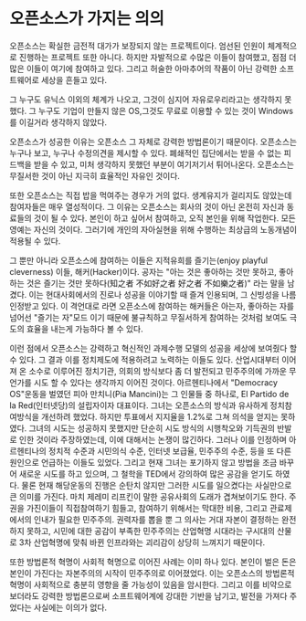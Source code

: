 오픈소스가 가지는 의의
===========================

 오픈소스는 확실한 금전적 대가가 보장되지 않는 프로젝트이다. 엄선된 인원이 체계적으로 진행하는 프로젝트 또한 아니다. 하지만 자발적으로 수많은 이들이 참여했고, 점점 더 많은 이들이 여기에 참여하고 있다. 그리고 허술한 아마추어의 작품이 아닌 강력한 소프트웨어로 세상을 흔들고 있다.

 그 누구도 유닉스 이외의 체계가 나오고, 그것이 심지어 자유로우리라고는 생각하지 못했다. 그 누구도 기업이 만들지 않은 OS,그것도 무료로 이용할 수 있는 것이 Windows를 이길거라 생각하지 않았다.

 오픈소스가 성공한 이유는 오픈소스 그 자체로 강력한 방법론이기 때문이다. 오픈소스는 누구나 보고, 누구나 수정의견을 제시할 수 있다. 폐쇄적인 집단에서는 받을 수 없는 피드백을 받을 수 있고, 미처 생각하지 못했던 부분이 여기저기서 튀어나온다. 오픈소스는 무질서한 것이 아닌 지극히 효율적인 자유인 것이다.

 또한 오픈소스는 직접 밥을 먹여주는 경우가 거의 없다. 생계유지가 걸리지도 않았는데 참여자들은 매우 열성적이다. 그 이유는 오픈소스는 회사의 것이 아닌 온전히 자신과 동료들의 것이 될 수 있다. 본인이 하고 싶어서 참여하고, 오직 본인을 위해 작업한다. 모든 영예는 자신의 것이다. 그러기에 개인의 자아실현을 위해 수행하는 최상급의 노동개념이 적용될 수 있다.

 그 뿐만 아니라 오픈소스에 참여하는 이들은 지적유희를 즐기는(enjoy playful cleverness) 이들, 해커(Hacker)이다. 공자는 "아는 것은 좋아하는 것만 못하고, 좋아하는 것은 즐기는 것만 못하다(知之者 不如好之者 好之者 不如樂之者)" 라는 말을 남겼다. 이는 현대사회에서의 진로나 성공을 이야기할 때 즐겨 인용되며, 그 신빙성을 나름 인정받고 있다. 이 격언대로 라면 오픈소스에 참여하는 해커들은 아는자, 좋아하는 자를 넘어선 "즐기는 자"모드 이기 때문에 불규칙하고 무질서하게 참여하는 것처럼 보여도 극도의 효율을 내는게 가능하다 볼 수 있다.

 이런 점에서 오픈소스는 강력하고 혁신적인 과제수행 모델의 성공을 세상에 보여줬다 할 수 있다. 그 결과 이를 정치제도에 적용하려고 노력하는 이들도 있다. 산업시대부터 이어져 온 소수로 이루어진 정치기관, 의회의 방식보다 좀 더 발전되고 민주주의에 가까운 무언가를 시도 할 수 있다는 생각까지 이어진 것이다. 아르헨티나에서 "Democracy OS"운동을 벌였던 피아 만치니(Pia Mancini)는 그 인물들 중 하나로, El Partido de la Red(인터넷당)의 설립자이자 대표이다. 그녀는 오픈소스의 방식과 유사하게 정치참여방식을 개선하려 했었다. 하지만 투표에서 지지율을 1.2%로 그쳐 의석을 얻지는 못하였다. 그녀의 시도는 성공하지 못했지만 단순히 시도 방식의 시행착오와 기득권의 반발로 인한 것이라 주장하였는데, 이에 대해서는 논쟁이 많긴하다. 그러나 이를 인정하며 아르헨티나의 정치적 수준과 시민의식 수준, 인터넷 보급율, 민주주의 수준, 등을 또 다른 원인으로 언급하는 이들도 있었다. 그리고 현재 그녀는 포기하지 않고 방법을 조금 바꾸어 새로운 시도를 하고 있으며, 그 철학을 TED에서 강의하여 많은 공감을 얻기도 하였다. 물론 현재 해당운동의 진행은 순탄치 않지만 그러한 시도를 일으켰다는 사실만으로 큰 의미를 가진다. 마치 제레미 리프킨이 말한 공유사회의 도래가 겹쳐보이기도 한다. 주권을 가진이들이 직접참여하기 힘들고, 참여하기 위해서는 막대한 비용, 그리고 관료제에서의 인내가 필요한 민주주의. 권력자를 뽑을 뿐 그 의사는 거대 자본이 결정하는 완전하지 못하고, 시민에 대한 공감이 부족한 민주주의는 산업혁명 시대라는 구시대의 산물로 3차 산업혁명에 맞춰 바뀐 인프라와는 괴리감이 상당히 느껴지기 때문이다.

 또한 방법론적 혁명이 사회적 혁명으로 이어진 사례는 이미 하나 있다. 본인이 벌은 돈은 본인이 가진다는 자본주의의 시작이 민주주의로 이어졌었다. 이는 오픈소스의 방법론적 혁명이 사회적으로 충분히 영향을 줄 가능성이 있음을 암시한다. 그리고 이를 비약으로 보더라도 강력한 방법론으로써 소프트웨어계에 강대한 기반을 남기고, 발전을 가져다 주었다는 사실에는 이의가 없다.
